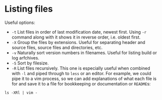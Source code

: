 Listing files
=============

Useful options:
  - `-t` List files in order of last modification date, newest first. Using `-r`
command along with it shows it in reverse order, i.e. oldest first.
  - `-X` Group the files by extensions. Useful for separating header and source
files, source files and directories, etc.
  - `-v` Naturally sort version numbers in filenames. Useful for listing build or
log arfchives.
  - `-S` Sort by filesize.
  - `-R` List files recursively. This one is especially useful when combined with
`-l` and piped through to `less` or an editor. For example, we could pipe it to
a vim process, so we can add explanations of what each file is for and save it to
a file for bookkeeping or documentation or `README`s:

```
ls -XRl | vim -
```
